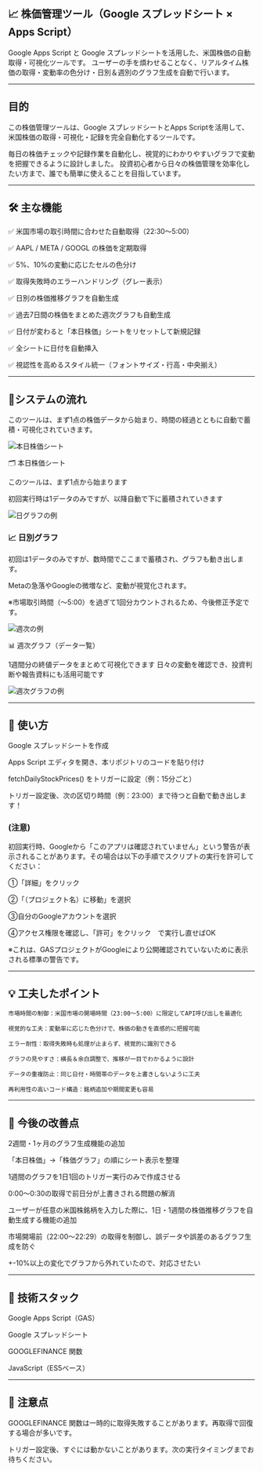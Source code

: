 ## 📈 株価管理ツール（Google スプレッドシート × Apps Script）

Google Apps Script と Google スプレッドシートを活用した、米国株価の自動取得・可視化ツールです。 ユーザーの手を煩わせることなく、リアルタイム株価の取得・変動率の色分け・日別＆週別のグラフ生成を自動で行います。

---

## 目的

この株価管理ツールは、Google スプレッドシートとApps Scriptを活用して、米国株価の取得・可視化・記録を完全自動化するツールです。

毎日の株価チェックや記録作業を自動化し、視覚的にわかりやすいグラフで変動を把握できるように設計しました。 投資初心者から日々の株価管理を効率化したい方まで、誰でも簡単に使えることを目指しています。

---

## 🛠 主な機能

✅ 米国市場の取引時間に合わせた自動取得（22:30〜5:00）

✅ AAPL / META / GOOGL の株価を定期取得

✅ 5%、10%の変動に応じたセルの色分け

✅ 取得失敗時のエラーハンドリング（グレー表示）

✅ 日別の株価推移グラフを自動生成

✅ 過去7日間の株価をまとめた週次グラフも自動生成

✅ 日付が変わると「本日株価」シートをリセットして新規記録

✅ 全シートに日付を自動挿入

✅ 視認性を高めるスタイル統一（フォントサイズ・行高・中央揃え）

---

## 🧭システムの流れ

このツールは、まず1点の株価データから始まり、時間の経過とともに自動で蓄積・可視化されていきます。

![本日株価シート](Images/Sheet01.png)

🗂 本日株価シート

このツールは、まず1点から始まります

初回実行時は1データのみですが、以降自動で下に蓄積されていきます

![日グラフの例](Images/Sheet02.png)

### 📈 日別グラフ

初回は1データのみですが、数時間でここまで蓄積され、グラフも動き出します。

Metaの急落やGoogleの微増など、変動が視覚化されます。

※市場取引時間（〜5:00）を過ぎて1回分カウントされるため、今後修正予定です。

![週次の例](Images/Sheet03.png)


📊 週次グラフ（データ一覧）

1週間分の終値データをまとめて可視化できます
日々の変動を確認でき、投資判断や報告資料にも活用可能です

![週次グラフの例](Images/Sheet04.png)

---

## 🚀 使い方

Google スプレッドシートを作成

Apps Script エディタを開き、本リポジトリのコードを貼り付け

fetchDailyStockPrices() をトリガーに設定（例：15分ごと）

トリガー設定後、次の区切り時間（例：23:00）まで待つと自動で動き出します！

        
### (注意)

初回実行時、Googleから「このアプリは確認されていません」という警告が表示されることがあります。その場合は以下の手順でスクリプトの実行を許可してください：

①「詳細」をクリック

➁「（プロジェクト名）に移動」を選択

③自分のGoogleアカウントを選択

④アクセス権限を確認し、「許可」をクリック　で実行し直せばOK

※これは、GASプロジェクトがGoogleにより公開確認されていないために表示される標準の警告です。

---

## 💡 工夫したポイント

    市場時間の制御：米国市場の開場時間（23:00〜5:00）に限定してAPI呼び出しを最適化

    視覚的な工夫：変動率に応じた色分けで、株価の動きを直感的に把握可能

    エラー耐性：取得失敗時も処理が止まらず、視覚的に識別できる

    グラフの見やすさ：横長＆余白調整で、推移が一目でわかるように設計

    データの重複防止：同じ日付・時間帯のデータを上書きしないように工夫

    再利用性の高いコード構造：銘柄追加や期間変更も容易

---    

## 🧩 今後の改善点

2週間・1ヶ月のグラフ生成機能の追加

「本日株価」→「株価グラフ」の順にシート表示を整理

1週間のグラフを1日1回のトリガー実行のみで作成させる

0:00〜0:30の取得で前日分が上書きされる問題の解消

ユーザーが任意の米国株銘柄を入力した際に、1日・1週間の株価推移グラフを自動生成する機能の追加

市場開場前（22:00〜22:29）の取得を制御し、誤データや誤差のあるグラフ生成を防ぐ

+-10%以上の変化でグラフから外れていたので、対応させたい

---

## 🔧 技術スタック

Google Apps Script（GAS）

Google スプレッドシート

GOOGLEFINANCE 関数

JavaScript（ES5ベース）

---

## 📌 注意点

GOOGLEFINANCE 関数は一時的に取得失敗することがあります。再取得で回復する場合が多いです。

トリガー設定後、すぐには動かないことがあります。次の実行タイミングまでお待ちください。
